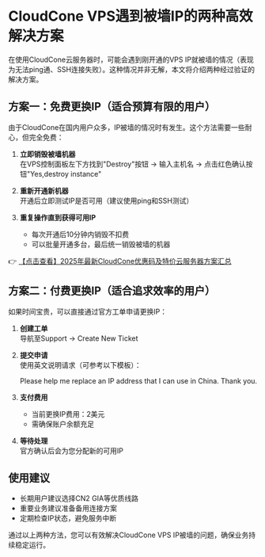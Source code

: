 # CloudCone VPS遇到被墙IP的两种高效解决方案

在使用CloudCone云服务器时，可能会遇到刚开通的VPS IP就被墙的情况（表现为无法ping通、SSH连接失败）。这种情况并非无解，本文将介绍两种经过验证的解决方案。

## 方案一：免费更换IP（适合预算有限的用户）

由于CloudCone在国内用户众多，IP被墙的情况时有发生。这个方法需要一些耐心，但完全免费：

1. **立即销毁被墙机器**  
   在VPS控制面板左下方找到"Destroy"按钮 → 输入主机名 → 点击红色确认按钮"Yes,destroy instance"

2. **重新开通新机器**  
   开通后立即测试IP是否可用（建议使用ping和SSH测试）

3. **重复操作直到获得可用IP**  
   - 每次开通后10分钟内销毁不扣费
   - 可以批量开通多台，最后统一销毁被墙的机器

👉 [【点击查看】2025年最新CloudCone优惠码及特价云服务器方案汇总](https://bit.ly/Cloudcone)

## 方案二：付费更换IP（适合追求效率的用户）

如果时间宝贵，可以直接通过官方工单申请更换IP：

1. **创建工单**  
   导航至Support → Create New Ticket

2. **提交申请**  
   使用英文说明请求（可参考以下模板）：
   
   Please help me replace an IP address that I can use in China. Thank you.
   

3. **支付费用**  
   - 当前更换IP费用：2美元
   - 需确保账户余额充足

4. **等待处理**  
   官方确认后会为您分配新的可用IP

## 使用建议

- 长期用户建议选择CN2 GIA等优质线路
- 重要业务建议准备备用连接方案
- 定期检查IP状态，避免服务中断

通过以上两种方法，您可以有效解决CloudCone VPS IP被墙的问题，确保业务持续稳定运行。